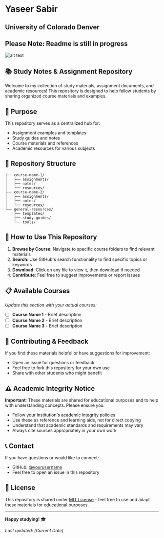 
# **Yaseer Sabir**
## University of Colorado Denver
## Please Note: Readme is still in progress

![alt text](yaseer_pic.jpg)

## 📚 Study Notes & Assignment Repository

Welcome to my collection of study materials, assignment documents, and academic resources! This repository is designed to help fellow students by sharing organized course materials and examples.

## 🎯 Purpose

This repository serves as a centralized hub for:
- Assignment examples and templates
- Study guides and notes
- Course materials and references
- Academic resources for various subjects

## 📁 Repository Structure

```
├── course-name-1/
│   ├── assignments/
│   ├── notes/
│   └── resources/
├── course-name-2/
│   ├── assignments/
│   ├── notes/
│   └── resources/
└── general-resources/
    ├── templates/
    ├── study-guides/
    └── tools/
```

## 🚀 How to Use This Repository

1. **Browse by Course**: Navigate to specific course folders to find relevant materials
2. **Search**: Use GitHub's search functionality to find specific topics or keywords
3. **Download**: Click on any file to view it, then download if needed
4. **Contribute**: Feel free to suggest improvements or report issues

## 📋 Available Courses

*Update this section with your actual courses:*

- [ ] **Course Name 1** - Brief description
- [ ] **Course Name 2** - Brief description
- [ ] **Course Name 3** - Brief description

## 🤝 Contributing & Feedback

If you find these materials helpful or have suggestions for improvement:
- Open an issue for questions or feedback
- Feel free to fork this repository for your own use
- Share with other students who might benefit

## ⚠️ Academic Integrity Notice

**Important**: These materials are shared for educational purposes and to help with understanding concepts. Please ensure you:
- Follow your institution's academic integrity policies
- Use these as reference and learning aids, not for direct copying
- Understand that academic standards and requirements may vary
- Always cite sources appropriately in your own work

## 📞 Contact

If you have questions or would like to connect:
- GitHub: [@yourusername](https://github.com/yourusername)
- Feel free to open an issue in this repository

## 📜 License

This repository is shared under [MIT License](LICENSE) - feel free to use and adapt these materials for educational purposes.

---

**Happy studying!** 🎓

*Last updated: [Current Date]*
